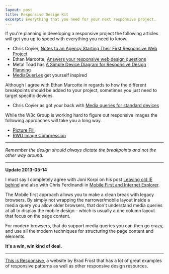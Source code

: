 ```yaml
---
layout: post
title: Responsive Design Kit
excerpt: Everything that you need for your next responsive project.
---
```


If you're planning in developing a responsive project the following articles will get you up to speed with everything you need to know.


- Chris Coyier, [Notes to an Agency Starting Their First Responsive Web Project](http://css-tricks.com/notes-agency-starting-their-first-responsive-web-project/)
- Ethan Marcotte, [Answers your responsive web design questions](http://www.netmagazine.com/interviews/ethan-marcotte-answers-your-responsive-web-design-questions)
- Metal Toad has [A Simple Device Diagram for Responsive Design Planning](http://www.metaltoad.com/blog/simple-device-diagram-responsive-design-planning)
- [MediaQueri.es](http://mediaqueri.es/) get yourself inspired

Although I agree with Ethan Marcotte in regards to how the different breakpoints should be added to your project, sometimes you just need to target specific devices.

- Chris Coyier as got your back with [Media queries for standard devices](http://css-tricks.com/snippets/css/media-queries-for-standard-devices/)

While the W3c Group is working hard to figure out responsive images the following approaches will take you a long way.

- [Picture Fill](https://github.com/scottjehl/picturefill),
- [RWD Image Compression](http://filamentgroup.com/lab/rwd_img_compression/)

------

*Remember the design should always dictate the breakpoints and not the other way around.*

------

**Update 2013-05-14**

I must say I completely agree with Joni Korpi on his post [Leaving old IE behind](http://www.jonikorpi.com/leaving-old-IE-behind/) and also with Chris Ferdinandi in [Mobile First and Internet Explorer](http://gomakethings.com/mobile-first-and-internet-explorer/).

The Mobile first approach allows you to make a clean break with legacy browsers. By simply not wrapping the narrower/mobile layout  inside a media query you allow older browsers, that don't understand media queries at all to display the mobile design - which is usually a one column layout that focus on the page content. 

For modern browsers, that do support media queries you can then go crazy, and use all the modern techniques for structuring the page content and elements. 

**It's a win, win kind of deal.**

------

[This is Responsive](http://bradfrost.github.io/this-is-responsive/index.html), a website by Brad Frost that has a lot of great examples of responsive patterns as well as other responsive design resources.
